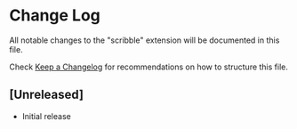 # Change Log
All notable changes to the "scribble" extension will be documented in this file.

Check [Keep a Changelog](http://keepachangelog.com/) for recommendations on how to structure this file.

## [Unreleased]
- Initial release